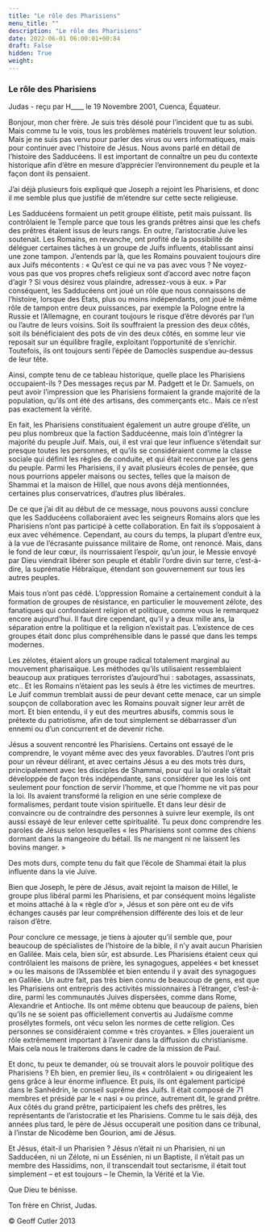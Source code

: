 ```yaml
---
title: "Le rôle des Pharisiens"
menu_title: ""
description: "Le rôle des Pharisiens"
date: 2022-06-01 06:00:01+00:84
draft: False
hidden: True
weight:
---
```

### Le rôle des Pharisiens

Judas - reçu par H____ le 19 Novembre 2001, Cuenca, Équateur.

Bonjour, mon cher frère. Je suis très désolé pour l’incident que tu as subi. Mais comme tu le vois, tous les problèmes matériels trouvent leur solution. Mais je ne suis pas venu pour parler des virus ou vers informatiques, mais pour continuer avec l’histoire de Jésus. Nous avons parlé en détail de l’histoire des Sadducéens. Il est important de connaître un peu du contexte historique afin d’être en mesure d’apprécier l’environnement du peuple et la façon dont ils pensaient.

J’ai déjà plusieurs fois expliqué que Joseph a rejoint les Pharisiens, et donc il me semble plus que justifié de m’étendre sur cette secte religieuse.

Les Sadducéens formaient un petit groupe élitiste, petit mais puissant. Ils contrôlaient le Temple parce que tous les grands prêtres ainsi que les chefs des prêtres étaient issus de leurs rangs. En outre, l’aristocratie Juive les soutenait. Les Romains, en revanche, ont profité de la possibilité de déléguer certaines tâches à un groupe de Juifs influents, établissant ainsi une zone tampon. J’entends par là, que les Romains pouvaient toujours dire aux Juifs mécontents : « Qu’est ce qui ne va pas avec vous ? Ne voyez-vous pas que vos propres chefs religieux sont d’accord avec notre façon d’agir ? Si vous désirez vous plaindre, adressez-vous à eux. » Par conséquent, les Sadducéens ont joué un rôle que nous connaissons de l’histoire, lorsque des États, plus ou moins indépendants, ont joué le même rôle de tampon entre deux puissances, par exemple la Pologne entre la Russie et l’Allemagne, en courant toujours le risque d’être dévorés par l’un ou l’autre de leurs voisins.  Soit ils souffraient la pression des deux côtés, soit ils bénéficiaient des pots de vin des deux côtés, en somme  leur vie reposait  sur un équilibre fragile, exploitant l’opportunité de s’enrichir. Toutefois, ils ont toujours senti l’épée de Damoclès suspendue au-dessus de leur tête.

Ainsi, compte tenu de ce tableau historique, quelle place les Pharisiens occupaient-ils ? Des messages reçus par M. Padgett et le Dr. Samuels, on peut avoir l’impression que les Pharisiens formaient la grande majorité de la population, qu’ils ont été des artisans, des commerçants etc.. Mais ce n’est pas exactement la vérité.

En fait, les Pharisiens constituaient également un autre groupe d’élite, un peu plus nombreux que la faction Sadducéenne, mais loin d’intégrer la majorité du peuple Juif. Mais, oui, il est vrai que leur influence s’étendait sur presque toutes les personnes, et qu’ils se considéraient comme la classe sociale qui définit les règles de conduite, et qui était reconnue par les gens du peuple. Parmi les Pharisiens, il y avait plusieurs écoles de pensée, que nous pourrions appeler maisons ou sectes, telles que la maison de Shammai et la maison de Hillel, que nous avons déjà mentionnées, certaines plus conservatrices, d’autres plus libérales.

De ce que j’ai dit au début de ce message, nous pouvons aussi conclure que les Sadducéens  collaboraient avec les seigneurs Romains alors que les Pharisiens n’ont pas participé à cette collaboration. En fait ils s’opposaient à eux avec véhémence. Cependant, au cours du temps, la plupart d’entre eux, à la vue de l’écrasante puissance militaire de Rome, ont renoncé. Mais, dans le fond de leur cœur, ils nourrissaient l’espoir, qu’un jour, le Messie envoyé par Dieu viendrait libérer son peuple et établir l’ordre divin sur terre, c’est-à-dire, la suprématie Hébraïque, étendant son gouvernement sur tous les autres peuples.

Mais tous n’ont pas cédé. L’oppression Romaine a certainement conduit à la formation de groupes de résistance, en particulier le mouvement zélote, des fanatiques qui confondaient religion et politique, comme vous le remarquez encore aujourd’hui. Il faut dire cependant, qu’il y a deux mille ans, la séparation entre la politique et la religion n’existait pas. L’existence de ces groupes était donc plus compréhensible dans le passé que dans les temps modernes.

Les zélotes, étaient alors  un groupe radical totalement marginal au mouvement pharisaïque. Les méthodes qu’ils utilisaient ressemblaient beaucoup aux pratiques terroristes d’aujourd’hui : sabotages, assassinats, etc.. Et les Romains n’étaient pas les seuls à être les victimes de meurtres. Le Juif commun tremblait aussi de peur devant cette menace, car un simple soupçon de collaboration avec les Romains pouvait signer leur arrêt de mort. Et bien entendu, il y eut des meurtres abusifs, commis sous le prétexte du patriotisme, afin de tout simplement se débarrasser d’un ennemi ou d’un concurrent et de devenir riche.

Jésus a souvent rencontré les Pharisiens. Certains ont essayé de le comprendre, le voyant même avec des yeux favorables. D’autres l’ont pris pour un rêveur délirant, et avec certains Jésus a eu des mots très durs, principalement avec les disciples de Shammai, pour qui la loi orale s’était développée de façon très indépendante, sans considérer que les lois ont seulement pour fonction de servir l’homme, et que l’homme ne vit pas pour la loi. Ils avaient transformé la religion en une série complexe de formalismes, perdant toute vision spirituelle. Et dans leur désir de convaincre ou de contraindre des personnes à suivre leur exemple, ils ont aussi essayé de leur enlever cette spiritualité. Tu peux donc comprendre les paroles de Jésus selon lesquelles « les Pharisiens sont comme des chiens dormant dans la mangeoire du bétail. Ils ne mangent ni ne laissent les bovins manger. »

Des mots durs, compte tenu du fait que l’école de Shammai était la plus influente dans la vie Juive.

Bien que Joseph, le père de Jésus, avait rejoint la maison de Hillel, le groupe plus libéral parmi les Pharisiens, et par conséquent moins légaliste et moins attaché à  la « règle d’or », Jésus et son père ont eu de vifs échanges causés par leur compréhension différente des lois et de leur raison d’être.

Pour conclure ce message, je tiens à ajouter qu’il semble que, pour beaucoup de spécialistes de l’histoire de la bible, il n’y avait aucun Pharisien en Galilée. Mais cela, bien sûr, est absurde. Les Pharisiens étaient ceux qui contrôlaient les maisons de prière, les synagogues, appelées « bet knesset » ou les maisons de l’Assemblée et bien entendu il y avait des synagogues en Galilée. Un autre fait, pas très bien connu de beaucoup de gens, est que les Pharisiens ont entrepris des activités missionnaires à l’étranger, c’est-à-dire, parmi les communautés Juives dispersées, comme dans Rome, Alexandrie et Antioche. Ils ont même obtenu que beaucoup de païens, bien qu’ils ne se soient pas officiellement convertis au Judaïsme comme prosélytes formels, ont vécu selon les normes de cette religion. Ces personnes se considéraient comme « très croyantes. » Elles joueraient un rôle extrêmement important à l’avenir dans la diffusion du christianisme. Mais cela nous le traiterons dans le cadre de la mission de Paul.

Et donc, tu peux te demander, où se trouvait alors le pouvoir politique des Pharisiens ? Eh bien, en premier lieu, ils « contrôlaient » ou dirigeaient les gens grâce à leur  énorme influence. Et puis, ils ont également participé dans le Sanhédrin, le conseil suprême des Juifs. Il était composé de 71 membres et présidé par le « nasi » ou prince, autrement dit, le grand prêtre. Aux côtés du grand prêtre, participaient les chefs des prêtres, les représentants de l’aristocratie et les Pharisiens. Comme tu le sais déjà, des années plus tard, le père de Jésus occuperait une position dans ce tribunal, à l’instar de Nicodème ben Gourion, ami de Jésus.

Et Jésus, était-il un Pharisien ? Jésus n’était ni un Pharisien, ni un Sadducéen, ni un Zélote, ni un Essénien, ni un Baptiste, il n’était pas un membre des Hassidims, non, il transcendait tout sectarisme, il était tout simplement – et est toujours – le Chemin, la Vérité et la Vie.

Que Dieu te bénisse.

Ton frère en Christ, Judas.

© Geoff Cutler 2013